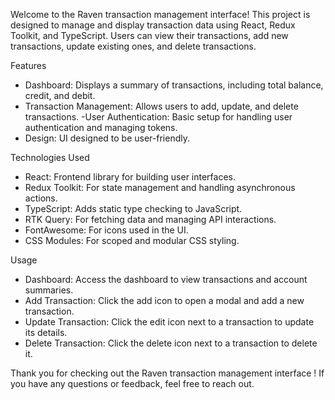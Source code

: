 Welcome to the Raven transaction management interface! This project is designed to manage and display transaction data using React, Redux Toolkit, and TypeScript. Users can view their transactions, add new transactions, update existing ones, and delete transactions.

Features
- Dashboard: Displays a summary of transactions, including total balance, credit, and debit.
- Transaction Management: Allows users to add, update, and delete transactions.
  -User Authentication: Basic setup for handling user authentication and managing tokens.
- Design: UI designed to be user-friendly.

Technologies Used
- React: Frontend library for building user interfaces.
- Redux Toolkit: For state management and handling asynchronous actions.
- TypeScript: Adds static type checking to JavaScript.
- RTK Query: For fetching data and managing API interactions.
- FontAwesome: For icons used in the UI.
- CSS Modules: For scoped and modular CSS styling.

 Usage
- Dashboard: Access the dashboard to view transactions and account summaries.
- Add Transaction: Click the add icon to open a modal and add a new transaction.
- Update Transaction: Click the edit icon next to a transaction to update its details.
- Delete Transaction: Click the delete icon next to a transaction to delete it.

  
Thank you for checking out the Raven transaction management interface ! If you have any questions or feedback, feel free to reach out.
